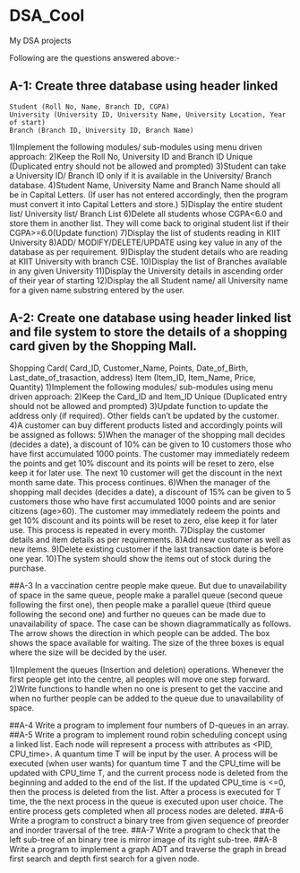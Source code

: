 # DSA_Cool
My DSA projects

Following are the questions answered above:-

## A-1: Create three database using header linked 
 	Student (Roll No, Name, Branch ID, CGPA)
	University (University ID, University Name, University Location, Year of start)
	Branch (Branch ID, University ID, Branch Name)

1)Implement the following modules/ sub-modules using menu driven approach:
2)Keep the Roll No, University ID and Branch ID Unique (Duplicated entry should not be allowed and prompted)
3)Student can take a University ID/ Branch ID only if it is available in the University/ Branch database.
4)Student Name, University Name and Branch Name should all be in Capital Letters. (If user has not entered accordingly, then the program must convert it into Capital Letters and store.)
5)Display the entire  student list/ University list/  Branch List
6)Delete all students whose CGPA<6.0 and store them in another list. They will come back to original student list if their CGPA>=6.0(Update function)
7)Display the list of students reading in KIIT University
8)ADD/ MODIFY/DELETE/UPDATE using key value in any of the database as per requirement.
9)Display the student details who are reading at KIIT University with branch CSE.
10)Display the list of Branches available in any given University
11)Display the University details in ascending order of their year of starting
12)Display the all Student name/ all University name for a given name substring entered by the user.

## A-2: Create one database using header linked list and file system to store the details of a shopping card given by the Shopping Mall.
 Shopping Card( Card_ID, Customer_Name, Points, Date_of_Birth, Last_date_of_trasaction, address)
Item (Item_ID, Item_Name, Price, Quantity)
1)Implement the following modules/ sub-modules using menu driven approach:
2)Keep the Card_ID and Item_ID Unique (Duplicated entry should not be allowed and prompted)
3)Update function to update the address only (if required).  Other fields can’t be updated by the customer.
4)A customer can buy different products listed and accordingly points will be assigned as follows:
5)When the manager of the shopping mall decides (decides a date), a discount of 10% can be given to 10 customers those who have first accumulated 1000 points. The customer may immediately redeem the points and get 10% discount and its points will be reset to zero, else keep it for later use.  The next 10 customer will get the discount in the next month same date. This process continues.
6)When the manager of the shopping mall decides (decides a date), a discount of 15% can be given to 5 customers those who have first accumulated 1000 points and are senior citizens (age>60). The customer may immediately redeem the points and get 10% discount and its points will be reset to zero, else keep it for later use.  This process is repeated in every month.
7)Display the customer details and item details as per requirements.
8)Add new customer as well as new items.
9)Delete existing customer if the last transaction date is before one year.
10)The system should show the items out of stock during the purchase.

##A-3 In a vaccination centre people make queue. But due to unavailability of space in the same queue, people make a parallel queue (second queue following the first one), then people make a parallel queue (third queue following the second one) and further no queues can be made due to unavailability of space. The case can be shown diagrammatically as follows. The arrow shows the direction in which people can be added. The box shows the space available for waiting. The size of the three boxes is equal where the size will be decided by the user.
  
1)Implement the queues (Insertion and deletion) operations. Whenever the first people get into the centre, all peoples will move one step forward. 
2)Write functions to handle when no one is present to get the vaccine and when no further people can be added to the queue due to unavailability of space.

##A-4 Write a program to implement four numbers of D-queues in an array.
##A-5 Write a program to implement round robin scheduling concept using a linked list. Each node will represent a process with attributes as <PID, CPU_time>. A quantum time T will be input by the user. A process will be executed (when user wants) for quantum time T and the CPU_time will be updated with CPU_time T, and the current process node is deleted from the beginning and added to the end of the list. If the updated CPU_time is <=0, then the process is deleted from the list. After a process is executed for T time, the the next process in the queue is executed upon user choice. The entire process gets completed when all process nodes are deleted.
##A-6 Write a program to construct a binary tree from given sequence of preorder and inorder traversal of the tree.
##A-7 Write a program to check that the left sub-tree of an binary tree is  mirror image of its right sub-tree.
##A-8 Write a program to implement a graph ADT and traverse the graph in bread first search and depth first search for a given node.
	
